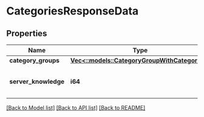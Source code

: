 # CategoriesResponseData

## Properties

Name | Type | Description | Notes
------------ | ------------- | ------------- | -------------
**category_groups** | [**Vec<::models::CategoryGroupWithCategories>**](CategoryGroupWithCategories.md) |  | 
**server_knowledge** | **i64** | The knowledge of the server | 

[[Back to Model list]](../README.md#documentation-for-models) [[Back to API list]](../README.md#documentation-for-api-endpoints) [[Back to README]](../README.md)


